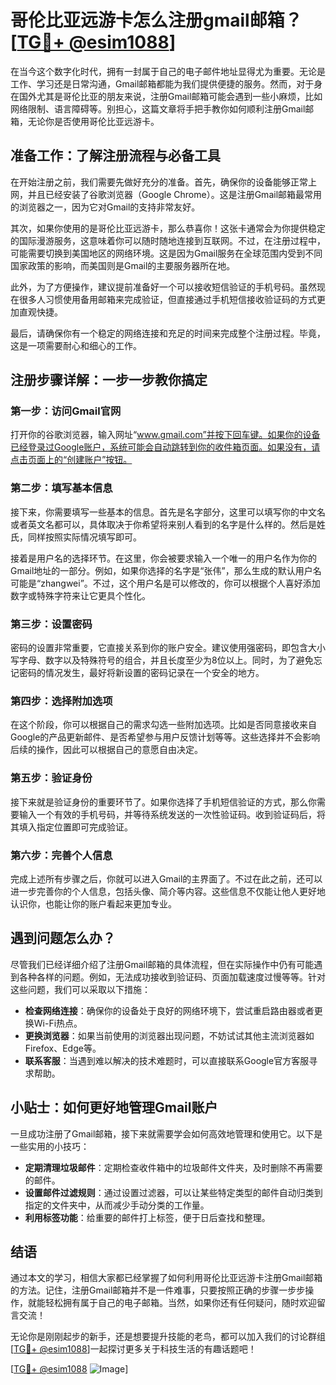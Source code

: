 # 哥伦比亚远游卡怎么注册gmail邮箱？[[TG💪+ @esim1088](https://t.me/s/esim1088)]

在当今这个数字化时代，拥有一封属于自己的电子邮件地址显得尤为重要。无论是工作、学习还是日常沟通，Gmail邮箱都能为我们提供便捷的服务。然而，对于身在国外尤其是哥伦比亚的朋友来说，注册Gmail邮箱可能会遇到一些小麻烦，比如网络限制、语言障碍等。别担心，这篇文章将手把手教你如何顺利注册Gmail邮箱，无论你是否使用哥伦比亚远游卡。

## 准备工作：了解注册流程与必备工具

在开始注册之前，我们需要先做好充分的准备。首先，确保你的设备能够正常上网，并且已经安装了谷歌浏览器（Google Chrome）。这是注册Gmail邮箱最常用的浏览器之一，因为它对Gmail的支持非常友好。

其次，如果你使用的是哥伦比亚远游卡，那么恭喜你！这张卡通常会为你提供稳定的国际漫游服务，这意味着你可以随时随地连接到互联网。不过，在注册过程中，可能需要切换到美国地区的网络环境。这是因为Gmail服务在全球范围内受到不同国家政策的影响，而美国则是Gmail的主要服务器所在地。

此外，为了方便操作，建议提前准备好一个可以接收短信验证的手机号码。虽然现在很多人习惯使用备用邮箱来完成验证，但直接通过手机短信接收验证码的方式更加直观快捷。

最后，请确保你有一个稳定的网络连接和充足的时间来完成整个注册过程。毕竟，这是一项需要耐心和细心的工作。

## 注册步骤详解：一步一步教你搞定

### 第一步：访问Gmail官网

打开你的谷歌浏览器，输入网址“www.gmail.com”并按下回车键。如果你的设备已经登录过Google账户，系统可能会自动跳转到你的收件箱页面。如果没有，请点击页面上的“创建账户”按钮。

### 第二步：填写基本信息

接下来，你需要填写一些基本的信息。首先是名字部分，这里可以填写你的中文名或者英文名都可以，具体取决于你希望将来别人看到的名字是什么样的。然后是姓氏，同样按照实际情况填写即可。

接着是用户名的选择环节。在这里，你会被要求输入一个唯一的用户名作为你的Gmail地址的一部分。例如，如果你选择的名字是“张伟”，那么生成的默认用户名可能是“zhangwei”。不过，这个用户名是可以修改的，你可以根据个人喜好添加数字或特殊字符来让它更具个性化。

### 第三步：设置密码

密码的设置非常重要，它直接关系到你的账户安全。建议使用强密码，即包含大小写字母、数字以及特殊符号的组合，并且长度至少为8位以上。同时，为了避免忘记密码的情况发生，最好将新设置的密码记录在一个安全的地方。

### 第四步：选择附加选项

在这个阶段，你可以根据自己的需求勾选一些附加选项。比如是否同意接收来自Google的产品更新邮件、是否希望参与用户反馈计划等等。这些选择并不会影响后续的操作，因此可以根据自己的意愿自由决定。

### 第五步：验证身份

接下来就是验证身份的重要环节了。如果你选择了手机短信验证的方式，那么你需要输入一个有效的手机号码，并等待系统发送的一次性验证码。收到验证码后，将其填入指定位置即可完成验证。

### 第六步：完善个人信息

完成上述所有步骤之后，你就可以进入Gmail的主界面了。不过在此之前，还可以进一步完善你的个人信息，包括头像、简介等内容。这些信息不仅能让他人更好地认识你，也能让你的账户看起来更加专业。

## 遇到问题怎么办？

尽管我们已经详细介绍了注册Gmail邮箱的具体流程，但在实际操作中仍有可能遇到各种各样的问题。例如，无法成功接收到验证码、页面加载速度过慢等等。针对这些问题，我们可以采取以下措施：

- **检查网络连接**：确保你的设备处于良好的网络环境下，尝试重启路由器或者更换Wi-Fi热点。
- **更换浏览器**：如果当前使用的浏览器出现问题，不妨试试其他主流浏览器如Firefox、Edge等。
- **联系客服**：当遇到难以解决的技术难题时，可以直接联系Google官方客服寻求帮助。

## 小贴士：如何更好地管理Gmail账户

一旦成功注册了Gmail邮箱，接下来就需要学会如何高效地管理和使用它。以下是一些实用的小技巧：

- **定期清理垃圾邮件**：定期检查收件箱中的垃圾邮件文件夹，及时删除不再需要的邮件。
- **设置邮件过滤规则**：通过设置过滤器，可以让某些特定类型的邮件自动归类到指定的文件夹中，从而减少手动分类的工作量。
- **利用标签功能**：给重要的邮件打上标签，便于日后查找和整理。

## 结语

通过本文的学习，相信大家都已经掌握了如何利用哥伦比亚远游卡注册Gmail邮箱的方法。记住，注册Gmail邮箱并不是一件难事，只要按照正确的步骤一步步操作，就能轻松拥有属于自己的电子邮箱。当然，如果你还有任何疑问，随时欢迎留言交流！

无论你是刚刚起步的新手，还是想要提升技能的老鸟，都可以加入我们的讨论群组[[TG💪+ @esim1088](https://t.me/s/esim1088)]一起探讨更多关于科技生活的有趣话题吧！

[[TG💪+ @esim1088](https://t.me/s/esim1088) ![Image](https://i.postimg.cc/4NQfJmqS/Snipaste-2025-05-13-00-14-12.png)]